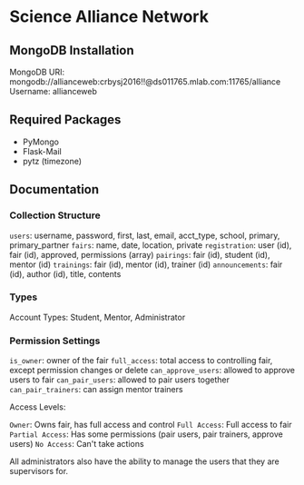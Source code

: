 # Science Alliance Network

## MongoDB Installation

MongoDB URI: mongodb://allianceweb:crbysj2016!!@ds011765.mlab.com:11765/alliance
Username: allianceweb

## Required Packages

* PyMongo
* Flask-Mail
* pytz (timezone)

## Documentation

### Collection Structure

`users`: username, password, first, last, email, acct_type, school, primary, primary_partner
`fairs`: name, date, location, private
`registration`: user (id), fair (id), approved, permissions (array)
`pairings`: fair (id), student (id), mentor (id)
`trainings`: fair (id), mentor (id), trainer (id)
`announcements`: fair (id), author (id), title, contents

### Types

Account Types: Student, Mentor, Administrator

### Permission Settings

`is_owner`: owner of the fair
`full_access`: total access to controlling fair, except permission changes or delete
`can_approve_users`: allowed to approve users to fair
`can_pair_users`: allowed to pair users together
`can_pair_trainers`: can assign mentor trainers

Access Levels:

`Owner`: Owns fair, has full access and control
`Full Access`: Full access to fair
`Partial Access`: Has some permissions (pair users, pair trainers, approve users)
`No Access`: Can't take actions

All administrators also have the ability to manage the users that they are supervisors for.